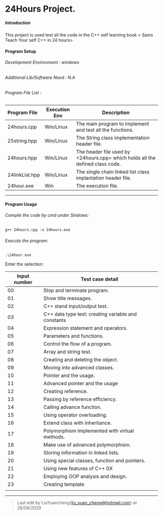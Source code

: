 # 24Hours Project.

##### Introduction

This project is used test all the code in the C++ self learning book < Sams Teach Your self C++ in 24 hours> 

#### Program Setup

###### Development Environment : windows

###### Additional Lib/Software Need : N.A

###### Program File List :

| Program File   | Execution Env | Description                                                  |
| :------------- | ------------- | ------------------------------------------------------------ |
| 24hours.cpp    | Win/Linux     | The main program to implement and test all the functions.    |
| 25string.hpp   | Win/Linux     | The String class implementation header file.                 |
| 24hours.hpp    | Win/Linux     | The header file used by <24hours.cpp> which holds all the defined class code. |
| 24linkList.hpp | Win/Linux     | The single chain linked list class implantation header file. |
| 24hour.exe     | Win           | The execution file.                                          |

------

#### Program Usage

###### Compile the code by cmd under Sindows: 

```
g++ 24hours.cpp -o 24hours.exe
```

###### Execute the program: 

```
.\24hour.exe
```

Enter the selection: 

| Input number | Test case detail                                    |
| ------------ | --------------------------------------------------- |
| 00           | Stop and terminate program.                         |
| 01           | Show title messages.                                |
| 02           | C++ stand input/output test.                        |
| 03           | C++ data type test: creating variable and constants |
| 04           | Expression statement and operators.                 |
| 05           | Parameters and functions.                           |
| 06           | Control the flow of a program.                      |
| 07           | Array and string test.                              |
| 08           | Creating and deleting the object.                   |
| 09           | Moving into advanced classes.                       |
| 10           | Pointer and the usage.                              |
| 11           | Advanced pointer and the usage                      |
| 12           | Creating reference.                                 |
| 13           | Passing by reference efficiency.                    |
| 14           | Calling advance function.                           |
| 15           | Using operator overloading.                         |
| 16           | Extend class with inheritance.                      |
| 17           | Polymorphism Implemented with virtual methods.      |
| 18           | Make use of advanced polymorphism.                  |
| 19           | Storing information in linked lists.                |
| 20           | Using special classes, function and pointers.       |
| 21           | Using new features of C++ 0X                        |
| 22           | Employing OOP analysis and design.                  |
| 23           | Creating template                                   |
|              |                                                     |





------



> Last edit by LiuYuancheng(liu_yuan_cheng@hotmail.com) at 28/08/2020